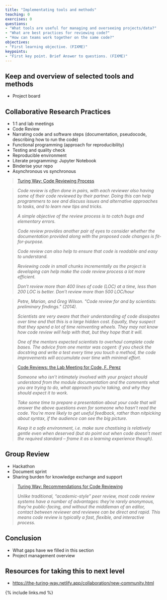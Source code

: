 ```yaml
---
title: "Implementating tools and methods"
teaching: 0
exercises: 0
questions:
- "What tools are useful for managing and overseeing projects/data?"
- "What are best practices for reviewing code?"
- "How can teams work together on the same code?"
objectives:
- "First learning objective. (FIXME)"
keypoints:
- "First key point. Brief Answer to questions. (FIXME)"
---
```


## Keep and overview of selected tools and methods
- Project board

## Collaborative Research Practices
- 1:1 and lab meetings
- Code Review
- Narrating code and software steps (documentation, pseudocode, describing how to run the code) 
- Functional programming (approach for reproducibility)
- Testing and quality check
- Reproducible environment
- Literate programming: Jupyter Notebook
- Binderise your repo
- Asynchronous vs synchronous


> [Turing Way: Code Reviewing Process](https://the-turing-way.netlify.app/reproducible-research/reviewing.html)

> *Code review is often done in pairs, with each reviewer also having some of their code reviewed by their partner. Doing this can help programmers to see and discuss issues and alternative approaches to tasks, and to learn new tips and tricks.*
>
> *A simple objective of the review process is to catch bugs and elementary errors.*
>
> *Code review provides another pair of eyes to consider whether the documentation provided along with the proposed code changes is fit-for-purpose.*
>
> *Code review can also help to ensure that code is readable and easy to understand.* 
>
> *Reviewing code in small chunks incrementally as the project is developing can help make the code review process a lot more efficient.* 
>
> *Don’t review more than 400 lines of code (LOC) at a time, less than 200 LOC is better. Don’t review more than 500 LOC/hour*
> 

> *Petre, Marian, and Greg Wilson. "Code review for and by scientists: preliminary findings." (2014).*
>
> *Scientists are very aware that their understanding of code dissipates over time and that this is a large hidden cost. Equally, they suspect that they spend a lot of time reinventing wheels. They may not know how code review will help with that, but they hope that it will.* 
>
> *One of the mentors expected scientists to overhaul complete code bases. The advice from one mentor was cogent: if you check the docstring and write a test every time you touch a method, the code improvements will accumulate over time with minimal effort.*
>

> [Code Reviews: the Lab Meeting for Code, F. Perez](http://fperez.org/py4science/code_reviews.html)
>
> *Someone who isn’t intimately involved with your project should understand from the module documentation and the comments what you are trying to do, what approach you’re taking, and why they should expect it to work.*
>
> *Take some time to prepare a presentation about your code that will answer the above questions even for someone who hasn’t read the code. You’re more likely to get useful feedback, rather than nitpicking about syntax, if the audience can see the big picture.*
>
> *Keep it a safe environment, i.e. make sure chastising is relatively gentle even when deserved (but do point out when code doesn’t meet the required standard – frame it as a learning experience though).*


## Group Review
- Hackathon
- Document sprint
- Sharing burden for knowledge exchange and support

> [Turing Way: Recommendations for Code Reviewing](https://the-turing-way.netlify.app/reproducible-research/reviewing/reviewing-recommend.html)
>
> *Unlike traditional, “academic-style” peer review, most code review systems have a number of advantages: they’re rarely anonymous, they’re public-facing, and without the middleman of an editor, contact between reviewer and reviewee can be direct and rapid. This means code review is typically a fast, flexible, and interactive process.*
>
>

## Conclusion
- What gaps have we filled in this section
- Project management overview 

## Resources for taking this to next level


- ​​https://the-turing-way.netlify.app/collaboration/new-community.html 

{% include links.md %}

